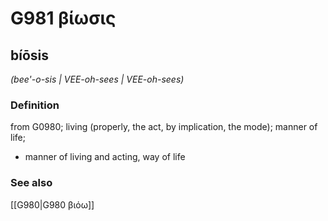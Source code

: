 # G981 βίωσις

## bíōsis

_(bee'-o-sis | VEE-oh-sees | VEE-oh-sees)_

### Definition

from G0980; living (properly, the act, by implication, the mode); manner of life; 

- manner of living and acting, way of life

### See also

[[G980|G980 βιόω]]
